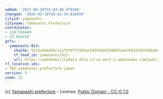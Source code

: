```yaml
---
added: '2017-08-26T15:43:46.979268'
changed: '2020-03-10T10:41:34.016658'
cityid: yamanashi
cityname: Yamanashi Prefecture
coordinates:
- 138.568449
- 35.664158
gtfs:
  yamanashi-813:
    sha256: 5516ab4dd46c12a7970f5f495aef8959e05538b83aeb7891d2855808a0e80338
    tf_feed_id: yamanashi/813
    url: https://openmobilitydata-data.s3-us-west-1.amazonaws.com/public/feeds/yamanashi/813/20200309/gtfs.zip
tf_location_ids:
- 592-yamanashi-prefecture-japan
version: 5
zoom: 12
---
```


(c) [Yamanashi prefecture](http://opendata.busmaps.jp/) - License: [Public Domain - CC-0 1.0](http://creativecommons.org/publicdomain/zero/1.0/)
